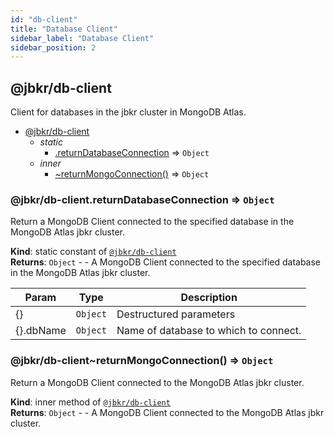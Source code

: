 ```yaml
---
id: "db-client"
title: "Database Client"
sidebar_label: "Database Client"
sidebar_position: 2
---
```


<div class="jsdoc-generated">
<a name="module_@jbkr/db-client"></a>

## @jbkr/db-client
Client for databases in the jbkr cluster in MongoDB Atlas.


* [@jbkr/db-client](#module_@jbkr/db-client)
    * _static_
        * [.returnDatabaseConnection](#module_@jbkr/db-client.returnDatabaseConnection) ⇒ <code>Object</code>
    * _inner_
        * [~returnMongoConnection()](#module_@jbkr/db-client..returnMongoConnection) ⇒ <code>Object</code>

<a name="module_@jbkr/db-client.returnDatabaseConnection"></a>

### @jbkr/db-client.returnDatabaseConnection ⇒ <code>Object</code>
Return a MongoDB Client connected to the specified database in
the MongoDB Atlas jbkr cluster.

**Kind**: static constant of [<code>@jbkr/db-client</code>](#module_@jbkr/db-client)  
**Returns**: <code>Object</code> - - A MongoDB Client connected to the specified database in
the MongoDB Atlas jbkr cluster.  

| Param | Type | Description |
| --- | --- | --- |
| \{\} | <code>Object</code> | Destructured parameters |
| \{\}.dbName | <code>Object</code> | Name of database to which to connect. |

<a name="module_@jbkr/db-client..returnMongoConnection"></a>

### @jbkr/db-client~returnMongoConnection() ⇒ <code>Object</code>
Return a MongoDB Client connected to
the MongoDB Atlas jbkr cluster.

**Kind**: inner method of [<code>@jbkr/db-client</code>](#module_@jbkr/db-client)  
**Returns**: <code>Object</code> - - A MongoDB Client connected to
the MongoDB Atlas jbkr cluster.  

</div>
